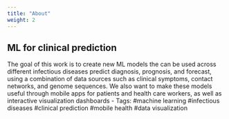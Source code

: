 ```yaml
---
title: "About"
weight: 2
---
```


## ML for clinical prediction

The goal of this work is to create new ML models the can be used across different infectious diseases predict diagnosis, prognosis, and forecast, using a combination of data sources such as clinical symptoms, contact networks, and genome sequences. We also want to make these models useful through mobile apps for patients and health care workers, as well as interactive visualization dashboards - Tags: #machine learning #infectious diseases #clinical prediction #mobile health #data visualization